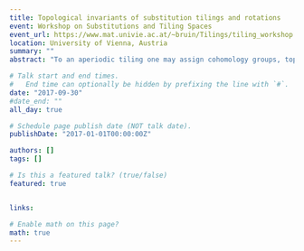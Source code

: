 ```yaml
---
title: Topological invariants of substitution tilings and rotations
event: Workshop on Substitutions and Tiling Spaces
event_url: https://www.mat.univie.ac.at/~bruin/Tilings/tiling_workshop.html
location: University of Vienna, Austria
summary: ""
abstract: "To an aperiodic tiling one may assign cohomology groups, topological invariants which retain important combinatorial information about the tiling in question. In this talk I shall review the construction of these cohomology groups and explain some approaches to computing them for substitution tilings. I shall also explain how to visualise them using pattern equivariant (PE) cochains. Via Poincaré duality, one may also visualse them via dual PE chains. When coupled with the action of rotation, this approach can often pick out familiar geometric features of aperiodic patterns. I shall explain recent work in determining the cohomology of the full Euclidean hull of a tiling using the rotation action on the cohomology, allowing us to determine the Čech cohomology of the Euclidean hull of Penrose tilings."

# Talk start and end times.
#   End time can optionally be hidden by prefixing the line with `#`.
date: "2017-09-30"
#date_end: ""
all_day: true

# Schedule page publish date (NOT talk date).
publishDate: "2017-01-01T00:00:00Z"

authors: []
tags: []

# Is this a featured talk? (true/false)
featured: true


links:

# Enable math on this page?
math: true
---
```


